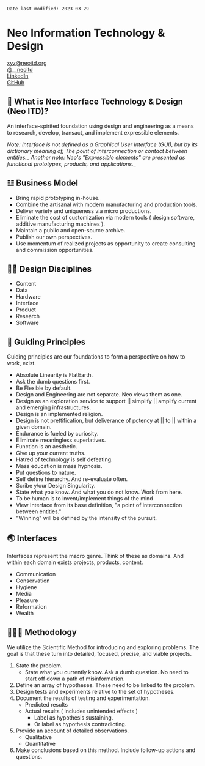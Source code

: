 `Date last modified: 2023 03 29`
# Neo Information Technology & Design
[xyz@neoitd.org](mailto:xyz@neoitd.org)  
[ @__neoitd ](https://twitter.com/__neoitd)   
[ LinkedIn ](https://www.linkedin.com/company/neo-itd/)   
[ GitHub ](https://github.com/neo-itd)

## 🤔 What is Neo Interface Technology & Design (Neo ITD)?
An interface-spirited foundation using design and engineering as a means to research, develop, transact, and implement expressible elements. 

_Note: Interface is not defined as a Graphical User Interface (GUI), but by its dictionary meaning of, The point of interconnection or contact between entities.__
_Another note: Neo's "Expressible elements" are presented as functional prototypes, products, and applications.__

## 𝌭 Business Model
* Bring rapid prototyping in-house.
* Combine the artisanal with modern manufacturing and production tools.
* Deliver variety and uniqueness via micro productions.
* Eliminate the cost of customization via modern tools ( design software, additive manufacturing machines ).
* Maintain a public and open-source archive. 
* Publish our own perspectives.
* Use momentum of realized projects as opportunity to create consulting and commission opportunities.

## 🥷🏾 Design Disciplines
* Content 
* Data 
* Hardware
* Interface
* Product
* Research
* Software

## 👣 Guiding Principles
Guiding principles are our foundations to form a perspective on how to work, exist.

* Absolute Linearity is FlatEarth.
* Ask the dumb questions first.
* Be Flexible by default.
* Design and Engineering are not separate. Neo views them as one.
* Design as an exploration service to support || simplify || amplify current and emerging infrastructures.
* Design is an implemented religion.
* Design is not prettification, but deliverance of potency at || to || within a given domain.
* Endurance is fueled by curiosity.
* Eliminate meaningless superlatives.
* Function is an aesthetic. 
* Give up your current truths.
* Hatred of technology is self defeating.
* Mass education is mass hypnosis.
* Put questions to nature.
* Self define hierarchy. And re-evaluate often. 
* Scribe y/our Design Singularity.
* State what you know. And what you do not know. Work from here.
* To be human is to invent/implement things of the mind
* View Interface from its base definition, "a point of interconnection between entities."
* "Winning" will be defined by the intensity of the pursuit.


## 🌏 Interfaces
Interfaces represent the macro genre. Think of these as domains. And within each domain exists projects, products, content. 

* Communication
* Conservation
* Hygiene
* Media
* Pleasure
* Reformation
* Wealth

## 👨🏾‍🍳 Methodology
We utilize the Scientific Method for introducing and exploring problems. The goal is that these turn into detailed, focused, precise, and viable projects.

1. State the problem.
    - State what you currently know. Ask a dumb question. No need to start off down a path of misinformation.
2. Define an array of hypotheses. These need to be linked to the problem.
3. Design tests and experiments relative to the set of hypotheses.
4. Document the results of testing and experimentation.
    - Predicted results
    - Actual results ( includes unintended effects )
    	+ Label as hypothesis sustaining.
    	+ Or label as hypothesis contradicting.
5. Provide an account of detailed observations.
    - Qualitative
    - Quantitative
6. Make conclusions based on this method. Include follow-up actions and questions.
